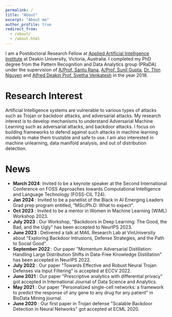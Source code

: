 ```yaml
---
permalink: /
title: "About"
excerpt: "About me"
author_profile: true
redirect_from: 
  - /about/
  - /about.html
---
```


I am a Postdoctoral Research Fellow at [Applied Artificial Intelligence Institute](https://a2i2.deakin.edu.au/) at Deakin University, Victoria, Australia. I completed my PhD degree from the Pattern Recognition and Data Analytics group (PRaDA) under the supervision of [A/Prof. Santu Rana](https://scholar.google.com.au/citations?user=S9PwnMYAAAAJ&hl=en), [A/Prof. Sunil Gupta](https://personal-sites.deakin.edu.au/~sunilg/?_ga=2.184104422.1753328289.1661431642-1906180909.1656474726), [Dr. Thin Nguyen](https://scholar.google.com.au/citations?user=BlTfdtMAAAAJ) and [Alfred Deakin Prof. Svetha Venkatesh](https://svethav.github.io/) in the year 2018.

Research Interest
======
Artificial Intelligence systems are vulnerable to various types of attacks such as Trojan or backdoor attacks, and adversarial attacks. My research interest is to develop mechanisms to understand Adversarial Machine Learning such as adversarial attacks, and backdoor attacks. I focus on building frameworks to defend against such attacks in machine learning models to make them trustable and safe to use. I am also interested in machine unlearning, data manifold analysis, and out of distribution detection. 

News
======
- **March 2024**: Invited to be a keynote speaker at the Second International Conference on FOSS Approaches towards Computational Intelligence and Language Technology (FOSS-CIL T24). 
- **Jan 2024** : Invited to be a panellist of the Black in AI Emerging Leaders Grad prep program entitled, “MSc/Ph.D: What to expect".
- **Oct 2023** : Invited to be a mentor in Women in Machine Learning (WiML) Workshop 2023.
- **July 2023** : Our Workshop, "Backdoors in Deep Learning: The Good, the Bad, and the Ugly" has been accepted to NeurIPS 2023.
- **June 2023** : Delivered a talk at MAIL Research Lab at VinUniversity about "Exploring Backdoor Intrusions, Defense Strategies, and the Path to Social Good".
- **September 2022** : Our paper "Momentum Adversarial Distillation: Handling Large Distribution Shifts in Data-Free Knowledge Distillation" has been accepted in NeurIPS 2022.
- **July 2022** : Our paper "Towards Effective and Robust Neural Trojan Defenses via Input Filtering" is accepted at ECCV 2022. 
- **June 2021** : Our paper "Prescriptive analytics with differential privacy" got accepted in International Journal of Data Science and Analytics.
- **May 2021** : Our paper "Personalized single-cell networks: a framework to predict the response of any gene to any drug for any patient" in BioData Mining journal.
- **June 2020** : Our first paper in Trojan defense "Scalable Backdoor Detection in Neural Networks" got accepted at ECML 2020.

